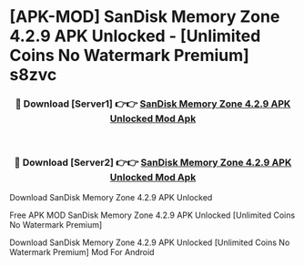 # [APK-MOD] SanDisk Memory Zone 4.2.9 APK Unlocked - [Unlimited Coins No Watermark Premium] s8zvc



<div align="center">
<h3>🔴 Download [Server1] 👉👉 <a href="https://momento.my/?title=SanDisk_Memory_Zone_4.2.9_APK_Unlocked">SanDisk Memory Zone 4.2.9 APK Unlocked Mod Apk</a></h3><br>

<h3>🔴 Download [Server2] 👉👉 <a href="https://momento.my/?title=SanDisk_Memory_Zone_4.2.9_APK_Unlocked">SanDisk Memory Zone 4.2.9 APK Unlocked Mod Apk</a></h3>
</div>



Download SanDisk Memory Zone 4.2.9 APK Unlocked 

Free APK MOD SanDisk Memory Zone 4.2.9 APK Unlocked [Unlimited Coins No Watermark Premium]

Download SanDisk Memory Zone 4.2.9 APK Unlocked [Unlimited Coins No Watermark Premium] Mod For Android

